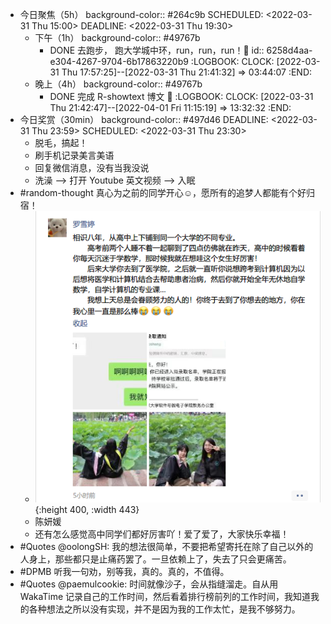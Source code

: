 - 今日聚焦（5h）
  background-color:: #264c9b
  SCHEDULED: <2022-03-31 Thu 15:00>
  DEADLINE: <2022-03-31 Thu 19:30>
	- 下午（1h）
	  background-color:: #49767b
		- DONE 去跑步， 跑大学城中环，run，run，run！🏃‍
		  id:: 6258d4aa-e304-4267-9704-6b17863220b9
		  :LOGBOOK:
		  CLOCK: [2022-03-31 Thu 17:57:25]--[2022-03-31 Thu 21:41:32] =>  03:44:07
		  :END:
	- 晚上（4h）
	  background-color:: #49767b
		- DONE 完成 R-showtext 博文 📃
		  :LOGBOOK:
		  CLOCK: [2022-03-31 Thu 21:42:47]--[2022-04-01 Fri 11:15:19] =>  13:32:32
		  :END:
- 今日奖赏（30min）
  background-color:: #497d46
  DEADLINE: <2022-03-31 Thu 23:59>
  SCHEDULED: <2022-03-31 Thu 23:30>
	- 脱毛，搞起！
	- 刷手机记录美言美语
	- 回复微信消息，没有当我没说
	- 洗澡 --> 打开 Youtube 英文视频 --> 入眠
- #random-thought 真心为之前的同学开心☺，愿所有的追梦人都能有个好归宿！
	- ![image.png](../assets/image_1648736994984_0.png){:height 400, :width 443}
	- 陈妍媛
	- 还有怎么感觉高中同学们都好厉害吖！爱了爱了，大家快乐幸福！
- #Quotes @oolongSH: 我的想法很简单，不要把希望寄托在除了自己以外的人身上，那些都只是止痛药罢了。一旦依赖上了，失去了只会更痛苦。
- #DPMB 听我一句劝，别等我，真的。真的，不值得。
- #Quotes @paemulcookie: 时间就像沙子，会从指缝溜走。自从用 WakaTime 记录自己的工作时间，然后看着排行榜前列的工作时间，我知道我的各种想法之所以没有实现，并不是因为我的工作太忙，是我不够努力。